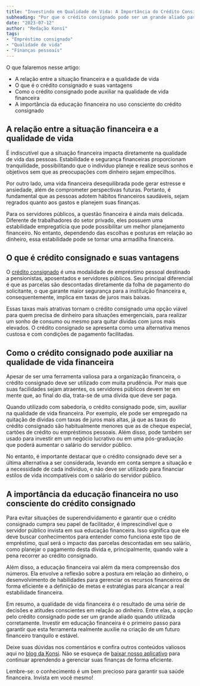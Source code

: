 ```yaml
---
title: "Investindo em Qualidade de Vida: A Importância do Crédito Consignado no Bem-Estar Financeiro dos Servidores Públicos"
subheading: "Por que o crédito consignado pode ser um grande aliado para a qualidade de vida financeira dos servidores públicos no Brasil?"
date: "2023-07-12"
author: "Redação Konsi"
tags:
- "Empréstimo consignado"
- "Qualidade de vida"
- "Finanças pessoais"
---
```


O que falaremos nesse artigo:

- A relação entre a situação financeira e a qualidade de vida
- O que é o crédito consignado e suas vantagens
- Como o crédito consignado pode auxiliar na qualidade de vida financeira
- A importância da educação financeira no uso consciente do crédito consignado

## A relação entre a situação financeira e a qualidade de vida

É indiscutível que a situação financeira impacta diretamente na qualidade de vida das pessoas. Estabilidade e segurança financeiras proporcionam tranquilidade, possibilitando que o indivíduo planeje e realize seus sonhos e objetivos sem que as preocupações com dinheiro sejam empecilhos.

Por outro lado, uma vida financeira desequilibrada pode gerar estresse e ansiedade, além de comprometer perspectivas futuras. Portanto, é fundamental que as pessoas adotem hábitos financeiros saudáveis, sejam regrados quanto aos gastos e planejem suas finanças. 

Para os servidores públicos, a questão financeira é ainda mais delicada. Diferente de trabalhadores do setor privado, eles possuem uma estabilidade empregatícia que pode possibilitar um melhor planejamento financeiro. No entanto, dependendo das escolhas e posturas em relação ao dinheiro, essa estabilidade pode se tornar uma armadilha financeira.

## O que é crédito consignado e suas vantagens

O [crédito consignado](/o-guia-definitivo-sobre-crdito-consignado-para-servidor-pblico-novato.md) é uma modalidade de empréstimo pessoal destinado a pensionistas, aposentados e servidores públicos. Seu principal diferencial é que as parcelas são descontadas diretamente da folha de pagamento do solicitante, o que garante maior segurança para a instituição financeira e, consequentemente, implica em taxas de juros mais baixas.

Essas taxas mais atrativas tornam o crédito consignado uma opção viável para quem precisa de dinheiro para situações emergenciais, para realizar um sonho de consumo ou mesmo para quitar dívidas com juros mais elevados. O crédito consignado se apresenta como uma alternativa menos custosa e com condições de pagamento facilitadas.

## Como o crédito consignado pode auxiliar na qualidade de vida financeira

Apesar de ser uma ferramenta valiosa para a organização financeira, o crédito consignado deve ser utilizado com muita prudência. Por mais que suas facilidades sejam atraentes, os servidores públicos devem ter em mente que, ao final do dia, trata-se de uma dívida que deve ser paga.

Quando utilizado com sabedoria, o crédito consignado pode, sim, auxiliar na qualidade de vida financeira. Por exemplo, ele pode ser empregado na quitação de dívidas com taxas de juros mais altas, já que as taxas do crédito consignado são habitualmente menores que as de cheque especial, cartões de crédito ou empréstimos pessoais. Além disso, pode também ser usado para investir em um negócio lucrativo ou em uma pós-graduação que poderá aumentar o salário do servidor público.

No entanto, é importante destacar que o crédito consignado deve ser a última alternativa a ser considerada, levando em conta sempre a situação e a necessidade de cada indivíduo, e não deve ser utilizado para financiar estilos de vida incompatíveis com o salário do servidor público.

## A importância da educação financeira no uso consciente do crédito consignado

Para evitar situações de superendividamento e garantir que o crédito consignado cumpra seu papel de facilitador, é imprescindível que o servidor público invista em sua educação financeira. Isso significa que ele deve buscar conhecimentos para entender como funciona este tipo de empréstimo, qual será o impacto das parcelas descontadas em seu salário, como planejar o pagamento desta dívida e, principalmente, quando vale a pena recorrer ao crédito consignado.

Além disso, a educação financeira vai além da mera compreensão dos números. Ela envolve a reflexão sobre a postura em relação ao dinheiro, o desenvolvimento de habilidades para gerenciar os recursos financeiros de forma eficiente e a definição de metas e estratégias para alcançar a real estabilidade financeira.

Em resumo, a qualidade de vida financeira é o resultado de uma série de decisões e atitudes conscientes em relação ao dinheiro. Entre elas, a opção pelo crédito consignado pode ser um grande aliado quando utilizada corretamente. Investir em educação financeira é o primeiro passo para garantir que esta ferramenta realmente auxilie na criação de um futuro financeiro tranquilo e estável.

Deixe suas dúvidas nos comentários e confira outros conteúdos valiosos aqui no [blog da Konsi](https://www.konsi.com.br/postagens). Não se esqueça de [baixar nosso aplicativo](https://link.baixarkonsi.com.br) para continuar aprendendo a gerenciar suas finanças de forma eficiente.

Lembre-se: o conhecimento é um bem precioso para garantir sua saúde financeira. Invista em você mesmo!